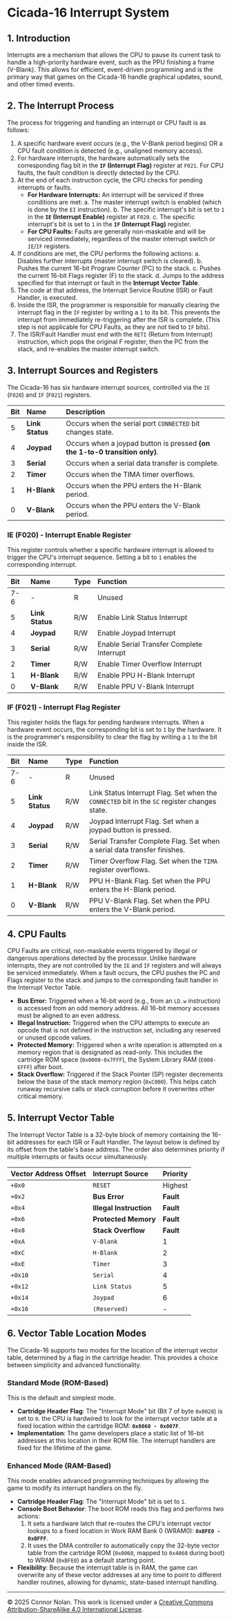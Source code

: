 # **Cicada-16 Interrupt System**

## **1. Introduction**

Interrupts are a mechanism that allows the CPU to pause its current task to handle a high-priority hardware event, such as the PPU finishing a frame (V-Blank). This allows for efficient, event-driven programming and is the primary way that games on the Cicada-16 handle graphical updates, sound, and other timed events.

## **2. The Interrupt Process**

The process for triggering and handling an interrupt or CPU fault is as follows:

1.  A specific hardware event occurs (e.g., the V-Blank period begins) OR a CPU fault condition is detected (e.g., unaligned memory access).
2.  For hardware interrupts, the hardware automatically sets the corresponding flag bit in the **`IF` (Interrupt Flag)** register at `F021`. For CPU faults, the fault condition is directly detected by the CPU.
3.  At the end of each instruction cycle, the CPU checks for pending interrupts or faults.
    - **For Hardware Interrupts:** An interrupt will be serviced if three conditions are met:
      a. The master interrupt switch is enabled (which is done by the `EI` instruction).
      b. The specific interrupt's bit is set to `1` in the **`IE` (Interrupt Enable)** register at `F020`.
      c. The specific interrupt's bit is set to `1` in the **`IF` (Interrupt Flag)** register.
    - **For CPU Faults:** Faults are generally non-maskable and will be serviced immediately, regardless of the master interrupt switch or `IE`/`IF` registers.
4.  If conditions are met, the CPU performs the following actions:
    a. Disables further interrupts (master interrupt switch is cleared).
    b. Pushes the current 16-bit Program Counter (PC) to the stack.
    c. Pushes the current 16-bit Flags register (F) to the stack.
    d. Jumps to the address specified for that interrupt or fault in the **Interrupt Vector Table**.
5.  The code at that address, the Interrupt Service Routine (ISR) or Fault Handler, is executed.
6.  Inside the ISR, the programmer is responsible for manually clearing the interrupt flag in the `IF` register by writing a `1` to its bit. This prevents the interrupt from immediately re-triggering after the ISR is complete. (This step is not applicable for CPU Faults, as they are not tied to `IF` bits).
7.  The ISR/Fault Handler must end with the `RETI` (Return from Interrupt) instruction, which pops the original F register, then the PC from the stack, and re-enables the master interrupt switch.

## **3. Interrupt Sources and Registers**

The Cicada-16 has six hardware interrupt sources, controlled via the `IE` (`F020`) and `IF` (`F021`) registers.

| Bit | Name            | Description                                                                 |
| :-- | :-------------- | :-------------------------------------------------------------------------- |
| 5   | **Link Status** | Occurs when the serial port `CONNECTED` bit changes state.                  |
| 4   | **Joypad**      | Occurs when a joypad button is pressed **(on the 1-to-0 transition only)**. |
| 3   | **Serial**      | Occurs when a serial data transfer is complete.                             |
| 2   | **Timer**       | Occurs when the TIMA timer overflows.                                       |
| 1   | **H-Blank**     | Occurs when the PPU enters the H-Blank period.                              |
| 0   | **V-Blank**     | Occurs when the PPU enters the V-Blank period.                              |

### **IE (F020) - Interrupt Enable Register**

This register controls whether a specific hardware interrupt is allowed to trigger the CPU's interrupt sequence. Setting a bit to `1` enables the corresponding interrupt.

| Bit | Name            | Type | Function                                  |
| :-- | :-------------- | :--- | :---------------------------------------- |
| 7-6 | -               | R    | Unused                                    |
| 5   | **Link Status** | R/W  | Enable Link Status Interrupt              |
| 4   | **Joypad**      | R/W  | Enable Joypad Interrupt                   |
| 3   | **Serial**      | R/W  | Enable Serial Transfer Complete Interrupt |
| 2   | **Timer**       | R/W  | Enable Timer Overflow Interrupt           |
| 1   | **H-Blank**     | R/W  | Enable PPU H-Blank Interrupt              |
| 0   | **V-Blank**     | R/W  | Enable PPU V-Blank Interrupt              |

### **IF (F021) - Interrupt Flag Register**

This register holds the flags for pending hardware interrupts. When a hardware event occurs, the corresponding bit is set to `1` by the hardware. It is the programmer's responsibility to clear the flag by writing a `1` to the bit inside the ISR.

| Bit | Name            | Type | Function                                                                                     |
| :-- | :-------------- | :--- | :------------------------------------------------------------------------------------------- |
| 7-6 | -               | R    | Unused                                                                                       |
| 5   | **Link Status** | R/W  | Link Status Interrupt Flag. Set when the `CONNECTED` bit in the `SC` register changes state. |
| 4   | **Joypad**      | R/W  | Joypad Interrupt Flag. Set when a joypad button is pressed.                                  |
| 3   | **Serial**      | R/W  | Serial Transfer Complete Flag. Set when a serial data transfer finishes.                     |
| 2   | **Timer**       | R/W  | Timer Overflow Flag. Set when the `TIMA` register overflows.                                 |
| 1   | **H-Blank**     | R/W  | PPU H-Blank Flag. Set when the PPU enters the H-Blank period.                                |
| 0   | **V-Blank**     | R/W  | PPU V-Blank Flag. Set when the PPU enters the V-Blank period.                                |

## **4. CPU Faults**

CPU Faults are critical, non-maskable events triggered by illegal or dangerous operations detected by the processor. Unlike hardware interrupts, they are not controlled by the `IE` and `IF` registers and will always be serviced immediately. When a fault occurs, the CPU pushes the PC and Flags register to the stack and jumps to the corresponding fault handler in the Interrupt Vector Table.

- **Bus Error:** Triggered when a 16-bit word (e.g., from an `LD.w` instruction) is accessed from an odd memory address. All 16-bit memory accesses must be aligned to an even address.
- **Illegal Instruction:** Triggered when the CPU attempts to execute an opcode that is not defined in the instruction set, including any reserved or unused opcode values.
- **Protected Memory:** Triggered when a write operation is attempted on a memory region that is designated as read-only. This includes the cartridge ROM space (`0x0000-0x7FFF`), the System Library RAM (`E000-EFFF`) after boot.
- **Stack Overflow:** Triggered if the Stack Pointer (SP) register decrements below the base of the stack memory region (`0xC000`). This helps catch runaway recursive calls or stack corruption before it overwrites other critical memory.

## **5. Interrupt Vector Table**

The Interrupt Vector Table is a 32-byte block of memory containing the 16-bit addresses for each ISR or Fault Handler. The layout below is defined by its offset from the table's base address. The order also determines priority if multiple interrupts or faults occur simultaneously.

| Vector Address Offset | Interrupt Source        | Priority  |
| :-------------------- | :---------------------- | :-------- |
| `+0x0`                | `RESET`                 | Highest   |
| `+0x2`                | **Bus Error**           | **Fault** |
| `+0x4`                | **Illegal Instruction** | **Fault** |
| `+0x6`                | **Protected Memory**    | **Fault** |
| `+0x8`                | **Stack Overflow**      | **Fault** |
| `+0xA`                | `V-Blank`               | 1         |
| `+0xC`                | `H-Blank`               | 2         |
| `+0xE`                | `Timer`                 | 3         |
| `+0x10`               | `Serial`                | 4         |
| `+0x12`               | `Link Status`           | 5         |
| `+0x14`               | `Joypad`                | 6         |
| `+0x16`               | `(Reserved)`            | -         |

## **6. Vector Table Location Modes**

The Cicada-16 supports two modes for the location of the interrupt vector table, determined by a flag in the cartridge header. This provides a choice between simplicity and advanced functionality.

### **Standard Mode (ROM-Based)**

This is the default and simplest mode.

- **Cartridge Header Flag**: The "Interrupt Mode" bit (Bit 7 of byte `0x0028`) is set to `0`.
  the CPU is hardwired to look for the interrupt vector table at a fixed location within the cartridge ROM: **`0x0060 - 0x007F`**.
- **Implementation**: The game developers place a static list of 16-bit addresses at this location in their ROM file. The interrupt handlers are fixed for the lifetime of the game.

### **Enhanced Mode (RAM-Based)**

This mode enables advanced programming techniques by allowing the game to modify its interrupt handlers on the fly.

- **Cartridge Header Flag**: The "Interrupt Mode" bit is set to `1`.
- **Console Boot Behavior**: The boot ROM reads this flag and performs two actions:
  1.  It sets a hardware latch that re-routes the CPU's interrupt vector lookups to a fixed location in Work RAM Bank 0 (WRAM0): **`0xBFE0 - 0xBFFF`**.
  2.  It uses the DMA controller to automatically copy the 32-byte vector table from the cartridge ROM (`0x0060`, mapped to `0x4060` during boot) to WRAM (`0xBFE0`) as a default starting point.
- **Flexibility**: Because the interrupt table is in RAM, the game can overwrite any of these vector addresses at any time to point to different handler routines, allowing for dynamic, state-based interrupt handling.

---

© 2025 Connor Nolan. This work is licensed under a
[Creative Commons Attribution-ShareAlike 4.0 International License](http://creativecommons.org/licenses/by-sa/4.0/).
